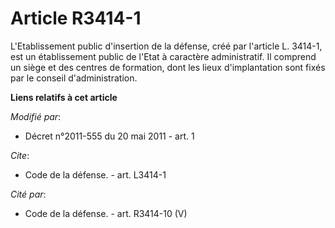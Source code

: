 # Article R3414-1

L'Etablissement public d'insertion de la défense, créé par l'article L. 3414-1, est un établissement public de l'Etat à
caractère administratif. Il comprend un siège et des centres de formation, dont les lieux d'implantation sont fixés par le
conseil d'administration.

**Liens relatifs à cet article**

_Modifié par_:

  - Décret n°2011-555 du 20 mai 2011 - art. 1

_Cite_:

  - Code de la défense. - art. L3414-1

_Cité par_:

  - Code de la défense. - art. R3414-10 (V)
